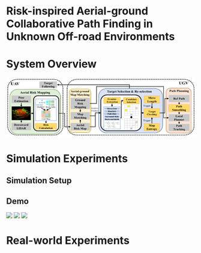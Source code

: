 # Risk-inspired Aerial-ground Collaborative Path Finding in Unknown Off-road Environments

# System Overview
![System Overview](https://github.com/inin-wrc/agcripf/blob/main/Images/system-framework.png)

# Simulation Experiments
## Simulation Setup

## Demo
<p float="left">
  <img src="https://github.com/inin-wrc/agcripf/blob/main/Gifs/task1_far.gif" style="animation: gif-loop 1s steps(1, end) infinite;" width="30%" />
  <img src="https://github.com/inin-wrc/agcripf/blob/main/Gifs/task1_zhang.gif" width="30%" />
  <img src="https://github.com/inin-wrc/agcripf/blob/main/Gifs/task1_ours.gif" width="30%" />
</p>

# Real-world Experiments
